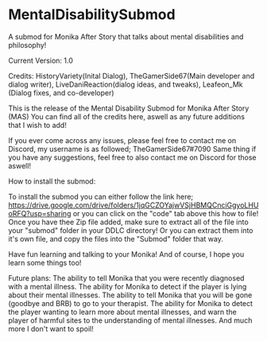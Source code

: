 # MentalDisabilitySubmod
A submod for Monika After Story that talks about mental disabilities and philosophy!

Current Version: 1.0

Credits:
HistoryVariety(Inital Dialog), TheGamerSide67(Main developer and dialog writer), LiveDaniReaction(dialog ideas, and tweaks), Leafeon_Mk (Dialog fixes, and co-developer)


This is the release of the Mental Disability Submod for Monika After Story (MAS)
You can find all of the credits here, aswell as any future additions that I wish to add!

If you ever come across any issues, please feel free to contact me on Discord, my username is as followed; TheGamerSide67#7090
Same thing if you have any suggestions, feel free to also contact me on Discord for those aswell!

How to install the submod:

  To install the submod you can either follow the link here; https://drive.google.com/drive/folders/1jqGCZOYajwVSjHBMQCnciGgyoLHUoRFQ?usp=sharing or you can click on the "code" tab above this how to file!
  Once you have thee Zip file added, make sure to extract all of the file into your "submod" folder in your DDLC directory! Or you can extract them into it's own file, and copy the files into the "Submod" folder that way.

Have fun learning and talking to your Monika!
And of course, I hope you learn some things too!


Future plans:
The ability to tell Monika that you were recently diagnosed with a mental illness.
The ability for Monika to detect if the player is lying about their mental illnesses.
The ability to tell Monika that you will be gone (goodbye and BRB) to go to your therapist.
The ability for Monika to detect the player wanting to learn more about mental illnesses, and warn the player of harmful sites to the understanding of mental illnesses.
And much more I don't want to spoil!
